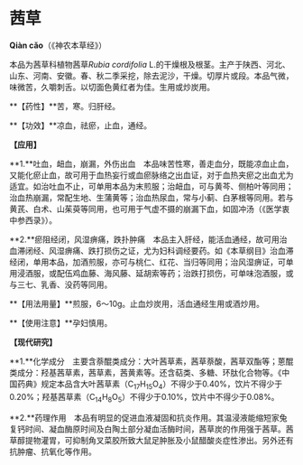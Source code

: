 # 茜草

**Qiàn cǎo**（《神农本草经》）

本品为茜草科植物茜草*Rubia cordifolia* L.的干燥根及根茎。主产于陕西、河北、山东、河南、安徽。春、秋二季采挖，除去泥沙，干燥。切厚片或段。本品气微，味微苦，久嚼刺舌。以切面色黄红者为佳。生用或炒炭用。

**【药性】**苦，寒。归肝经。

**【功效】**凉血，祛瘀，止血，通经。

**【应用】**

**1.**吐血，衄血，崩漏，外伤出血　本品味苦性寒，善走血分，既能凉血止血，又能化瘀止血，故可用于血热妄行或血瘀脉络之出血证，对于血热夹瘀之出血尤为适宜。如治吐血不止，可单用本品为末煎服；治衄血，可与黄芩、侧柏叶等同用；治血热崩漏，常配生地、生蒲黄等；治血热尿血，常与小蓟、白茅根等同用。若与黄芪、白术、山茱萸等同用，也可用于气虚不摄的崩漏下血，如固冲汤（《医学衷中参西录》）。

**2.**瘀阻经闭，风湿痹痛，跌扑肿痛　本品主入肝经，能活血通经，故可用治血滞闭经、风湿痹痛、跌打损伤之证，尤为妇科调经要药。如《本草纲目》治血滞经闭，单用本品，加酒煎服，亦可与桃仁、红花、当归等同用；治风湿痹证，可单用浸酒服，或配伍鸡血藤、海风藤、延胡索等药；治跌打损伤，可单味泡酒服，或与三七、乳香、没药等同用。

**【用法用量】**煎服，6～10g。止血炒炭用，活血通经生用或酒炒用。

**【使用注意】**孕妇慎用。

**【现代研究】**

**1.**化学成分　主要含萘醌类成分：大叶茜草素，茜草萘酸，茜草双酯等；蒽醌类成分：羟基茜草素，茜草素，茜黄素等。还含萜类、多糖、环肽化合物等。《中国药典》规定本品含大叶茜草素（C<sub>17</sub>H<sub>15</sub>O<sub>4</sub>）不得少于0.40%，饮片不得少于 0.20%；羟基茜草素（C<sub>14</sub>H<sub>8</sub>O<sub>5</sub>）不得少于0.10%，饮片中不得少于0.08%。

**2.**药理作用　本品有明显的促进血液凝固和抗炎作用。其温浸液能缩短家兔复钙时间、凝血酶原时间及白陶土部分凝血活酶时间，茜草炭的作用强于茜草。茜草醇提物灌胃，可抑制角叉菜胶所致大鼠足肿胀及小鼠醋酸炎症性渗出。另外还有抗肿瘤、抗氧化等作用。
